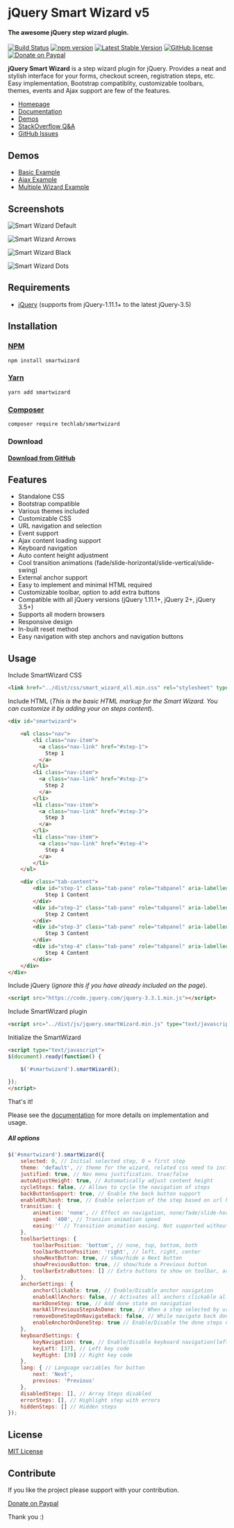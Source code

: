 # jQuery Smart Wizard v5
#### The awesome jQuery step wizard plugin.

[![Build Status](https://travis-ci.org/techlab/jquery-smartwizard.svg?branch=master)](https://travis-ci.org/techlab/jquery-smartwizard)
[![npm version](https://badge.fury.io/js/smartwizard.svg)](https://badge.fury.io/js/smartwizard)
[![Latest Stable Version](https://poser.pugx.org/techlab/smartwizard/v/stable)](https://packagist.org/packages/techlab/smartwizard)
[![GitHub license](https://img.shields.io/badge/license-MIT-blue.svg)](https://raw.githubusercontent.com/techlab/jquery-smartwizard/master/LICENSE)
[![Donate on Paypal](https://img.shields.io/badge/PayPal-dipuraj-blue.svg)](https://www.paypal.me/dipuraj)


**jQuery Smart Wizard** is a step wizard plugin for jQuery.
Provides a neat and stylish interface for your forms, checkout screen, registration steps, etc.
Easy implementation,  Bootstrap compatiblity, customizable toolbars, themes, events and Ajax support are few of the features.


+ [Homepage](http://techlaboratory.net/jquery-smartwizard)
+ [Documentation](http://techlaboratory.net/jquery-smartwizard#documentation)
+ [Demos](http://techlaboratory.net/jquery-smartwizard#demo)
+ [StackOverflow Q&A](http://stackoverflow.com/questions/tagged/smart-wizard)
+ [GitHub Issues](https://github.com/techlab/jquery-smartwizard/issues)

Demos
-----
+ [Basic Example](http://techlaboratory.net/projects/demo/jquery-smart-wizard/v5)
+ [Ajax Example](http://techlaboratory.net/projects/demo/jquery-smart-wizard/v5/ajax)
+ [Multiple Wizard Example](http://techlaboratory.net/projects/demo/jquery-smart-wizard/v5/multiple)

Screenshots
-----
![Smart Wizard Default](http://techlaboratory.net/assets/media/jquery-smart-wizard/jquery-smartwizard-v5-default.png)   

![Smart Wizard Arrows](http://techlaboratory.net/assets/media/jquery-smart-wizard/jquery-smartwizard-v5-arrows.png)   

![Smart Wizard Black](http://techlaboratory.net/assets/media/jquery-smart-wizard/jquery-smartwizard-v5-dark.png)   

![Smart Wizard Dots](http://techlaboratory.net/assets/media/jquery-smart-wizard/jquery-smartwizard-v5-dots.png)  


Requirements
-----
  + [jQuery](http://jquery.com/) (supports from jQuery-1.11.1+ to the latest jQuery-3.5)

Installation
-----

### [NPM](https://www.npmjs.com/package/smartwizard)
    npm install smartwizard

### [Yarn](https://yarn.pm/smartwizard)
    yarn add smartwizard

### [Composer](https://packagist.org/packages/techlab/smartwizard)
    composer require techlab/smartwizard

### Download
#### [Download from GitHub](https://github.com/techlab/jquery-smartwizard/archive/master.zip)

Features
-----

- Standalone CSS
- Bootstrap compatible
- Various themes included
- Customizable CSS
- URL navigation and selection
- Event support
- Ajax content loading support
- Keyboard navigation
- Auto content height adjustment
- Cool transition animations (fade/slide-horizontal/slide-vertical/slide-swing)
- External anchor support
- Easy to implement and minimal HTML required
- Customizable toolbar, option to add extra buttons
- Compatible with all jQuery versions (jQuery 1.11.1+, jQuery 2+, jQuery 3.5+)
- Supports all modern browsers
- Responsive design
- In-built reset method
- Easy navigation with step anchors and navigation buttons

Usage
-----

Include SmartWizard CSS
```html
<link href="../dist/css/smart_wizard_all.min.css" rel="stylesheet" type="text/css" />
```

Include HTML (*This is the basic HTML markup for the Smart Wizard. You can customize it by adding your on steps content*).
```html
<div id="smartwizard">

    <ul class="nav">
        <li class="nav-item">
          <a class="nav-link" href="#step-1">
            Step 1
          </a>
        </li>
        <li class="nav-item">
          <a class="nav-link" href="#step-2">
            Step 2
          </a>
        </li>
        <li class="nav-item">
          <a class="nav-link" href="#step-3">
            Step 3
          </a>
        </li>
        <li class="nav-item">
          <a class="nav-link" href="#step-4">
            Step 4
          </a>
        </li>
    </ul>

    <div class="tab-content">
        <div id="step-1" class="tab-pane" role="tabpanel" aria-labelledby="step-1">
            Step 1 Content
        </div>
        <div id="step-2" class="tab-pane" role="tabpanel" aria-labelledby="step-2">
            Step 2 Content
        </div>
        <div id="step-3" class="tab-pane" role="tabpanel" aria-labelledby="step-3">
            Step 3 Content
        </div>
        <div id="step-4" class="tab-pane" role="tabpanel" aria-labelledby="step-4">
            Step 4 Content
        </div>
    </div>
</div>
```

Include jQuery (*ignore this if you have already included on the page*).  
```html
<script src="https://code.jquery.com/jquery-3.3.1.min.js"></script>
```

Include SmartWizard plugin
```html
<script src="../dist/js/jquery.smartWizard.min.js" type="text/javascript"></script>
```
Initialize the SmartWizard
```html
<script type="text/javascript">
$(document).ready(function() {

    $('#smartwizard').smartWizard();

});
</script>
```
That's it!   

Please see the [documentation](http://techlaboratory.net/jquery-smartwizard#documentation) for more details on implementation and usage.  

##### All options

```JavaScript
$('#smartwizard').smartWizard({
    selected: 0, // Initial selected step, 0 = first step
    theme: 'default', // theme for the wizard, related css need to include for other than default theme
    justified: true, // Nav menu justification. true/false
    autoAdjustHeight: true, // Automatically adjust content height
    cycleSteps: false, // Allows to cycle the navigation of steps
    backButtonSupport: true, // Enable the back button support
    enableURLhash: true, // Enable selection of the step based on url hash
    transition: {
        animation: 'none', // Effect on navigation, none/fade/slide-horizontal/slide-vertical/slide-swing
        speed: '400', // Transion animation speed
        easing:'' // Transition animation easing. Not supported without a jQuery easing plugin
    },
    toolbarSettings: {
        toolbarPosition: 'bottom', // none, top, bottom, both
        toolbarButtonPosition: 'right', // left, right, center
        showNextButton: true, // show/hide a Next button
        showPreviousButton: true, // show/hide a Previous button
        toolbarExtraButtons: [] // Extra buttons to show on toolbar, array of jQuery input/buttons elements
    },
    anchorSettings: {
        anchorClickable: true, // Enable/Disable anchor navigation
        enableAllAnchors: false, // Activates all anchors clickable all times
        markDoneStep: true, // Add done state on navigation
        markAllPreviousStepsAsDone: true, // When a step selected by url hash, all previous steps are marked done
        removeDoneStepOnNavigateBack: false, // While navigate back done step after active step will be cleared
        enableAnchorOnDoneStep: true // Enable/Disable the done steps navigation
    },
    keyboardSettings: {
        keyNavigation: true, // Enable/Disable keyboard navigation(left and right keys are used if enabled)
        keyLeft: [37], // Left key code
        keyRight: [39] // Right key code
    },
    lang: { // Language variables for button
        next: 'Next',
        previous: 'Previous'
    },
    disabledSteps: [], // Array Steps disabled
    errorSteps: [], // Highlight step with errors
    hiddenSteps: [] // Hidden steps
});
```

License
----
[MIT License](https://github.com/techlab/jquery-smartwizard/blob/master/LICENSE)

Contribute
----
If you like the project please support with your contribution.

[Donate on Paypal](https://www.paypal.me/dipuraj)

Thank you :)
